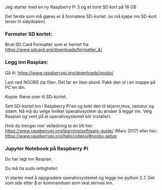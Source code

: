 Jeg starter med en ny Raspberry Pi 3 og et tomt SD kort på 16 GB </p>
Det første som må gjøres er å formatere SD-kortet.
(vi må kjøpe inn SD-kort lerser til sløydsalen).

### Formater SD kortet:
Bruk:SD Card Formatter  som er hentet fra https://www.sdcard.org/downloads/formatter_4/  </p>
### Legg inn Raspian:
Gå til: https://www.raspberrypi.org/downloads/noobs/ </p>
Last ned NOOBS zip filen. Det tar en liten stund.  Pakk den ut i en mappe på PC'en din. </p>
Kopier filene over til SD-kortet. </p>
Sett SD-kortet inn i Raspberry Pi'en og kobl den til skjerm,mus, tastatur og strøm. Nå må du velge hvilket operativsystem du ønsker å legge inn. Velg Raspian og vent på at operativsystemet blir installert.

Hvis du trenger mer veiledning ta en titt her: https://www.raspberrypi.org/learning/software-guide/ (Mars 2017)
eller her: https://www.raspberrypi.org/help/videos/#noobs-setup


### Jupyter Notebook på Raspberry Pi
Du har lagt inn Raspian. </p>
Du må ha sudo rettigheter. </p>
Vi starter med å oppgradere operativsystemet og legge inn python 2.7. Det som står etter $ er kommandoen som skal skrives inn. </p>

<div style="background-color:rgba(0, 0, 0, 0.0470588)> $ sudo apt-get update </p></div>
Så legger vi inn Python 2.7, Python pip og Python Development. (hvorfor python 2.7? Det er det de bruker på INF kurset) </p>
$ sudo apt-get -y install python2.7 python-pip python-dev </p>
Dette kan ta litt tid..... </p>
$ python --version </P>
$ pip --version </p>
Disse to kommandoen skal vise deg hvilke versjoner du har fått installert. </p>
Når dette er klart kan vi legg inn Ipython og Jupyter.  Vi legger inn Ipython først: </p>
$ sudo apt-get -y install ipython ipython-notebook </p>



